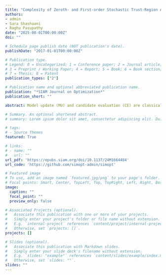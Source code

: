 ```yaml
---
title: "Complexity of Zeroth- and First-order Stochastic Trust-Region Algorithms"
authors:
- admin
- Sara Shashaani
- Raghu Pasupathy
date: "2025-08-01T00:00:00Z"
doi: ""

# Schedule page publish date (NOT publication's date).
publishDate: "2017-01-01T00:00:00Z"

# Publication type.
# Legend: 0 = Uncategorized; 1 = Conference paper; 2 = Journal article;
# 3 = Preprint / Working Paper; 4 = Report; 5 = Book; 6 = Book section;
# 7 = Thesis; 8 = Patent
publication_types: ["2"]

# Publication name and optional abbreviated publication name.
publication: "*SIAM Journal on Optimization*"
publication_short: ""

abstract: Model update (MU) and candidate evaluation (CE) are classical steps incorporated inside many stochastic trust-region (TR) algorithms. The sampling effort exerted within these steps, often decided with the aim of controlling model error, largely determines a stochastic TR algorithm's sample complexity. Given that MU and CE are amenable to variance reduction, we investigate the effect of incorporating common random numbers (CRN) within MU and CE on complexity. Using ASTRO and ASTRO-DF as prototype first-order and zeroth-order families of algorithms, we demonstrate that CRN's effectiveness leads to a range of complexities depending on sample-path regularity and the oracle order. For instance, we find that in first-order oracle settings with smooth sample paths, CRN's effect is pronounced -- ASTRO with CRN achieves $\widetilde{\mathcal{O}}(\epsilon^{-2})$ a.s. sample complexity compared to $\widetilde{\mathcal{O}}(\epsilon^{-6})$ a.s. in the generic no-CRN setting. By contrast, CRN's effect is muted when the sample paths are not Lipschitz, with the sample complexity improving from $\widetilde{\mathcal{O}}(\epsilon^{-6})$ a.s. to $\widetilde{\mathcal{O}}(\epsilon^{-5})$ and $\widetilde{\mathcal{O}}(\epsilon^{-4})$ a.s. in the zeroth- and first-order settings, respectively. Since our results imply that improvements in complexity are largely inherited from generic aspects of variance reduction, e.g., finite-differencing for zeroth-order settings and sample-path smoothness for first-order settings within MU, we anticipate similar trends in other contexts.

# Summary. An optional shortened abstract.
# summary: Lorem ipsum dolor sit amet, consectetur adipiscing elit. Duis posuere tellus ac convallis placerat. Proin tincidunt magna sed ex sollicitudin condimentum.

# tags:
# - Source Themes
featured: True

# links:
# - name: ""
#   url: ""
url_pdf: 'https://epubs.siam.org/doi/10.1137/24M1664484'
url_code: 'https://github.com/simopt-admin/simopt'

# Featured image
# To use, add an image named `featured.jpg/png` to your page's folder. 
# Focal points: Smart, Center, TopLeft, Top, TopRight, Left, Right, BottomLeft, Bottom, BottomRight.
image:
  caption: ""
  focal_point: ""
  preview_only: false

# Associated Projects (optional).
#   Associate this publication with one or more of your projects.
#   Simply enter your project's folder or file name without extension.
#   E.g. `internal-project` references `content/project/internal-project/index.md`.
#   Otherwise, set `projects: []`.
projects: []

# Slides (optional).
#   Associate this publication with Markdown slides.
#   Simply enter your slide deck's filename without extension.
#   E.g. `slides: "example"` references `content/slides/example/index.md`.
#   Otherwise, set `slides: ""`.
slides: ""
---
```

